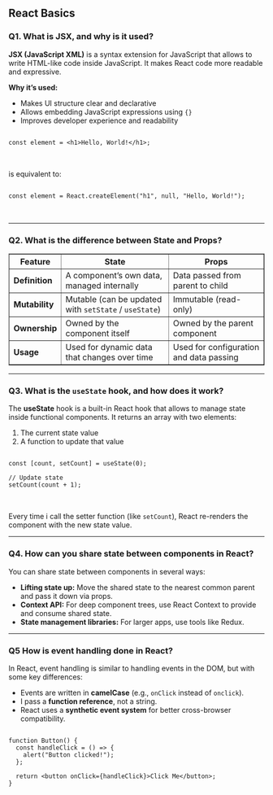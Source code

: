 
<section>
  <h2>React Basics </h2>

  <h3>Q1. What is JSX, and why is it used?</h3>
  <p>
    <strong>JSX (JavaScript XML)</strong> is a syntax extension for JavaScript that allows  to write HTML-like code inside JavaScript.
    It makes React code more readable and expressive.
  </p>

  <p><strong> Why it’s used:</strong></p>
  <ul>
    <li>Makes UI structure clear and declarative</li>
    <li>Allows embedding JavaScript expressions using <code>{}</code></li>
    <li>Improves developer experience and readability</li>
  </ul>

  <pre>
<code>
const element = &lt;h1&gt;Hello, World!&lt;/h1&gt;;
</code>
  </pre>

  <p>is equivalent to:</p>

  <pre>
<code>
const element = React.createElement("h1", null, "Hello, World!");
</code>
  </pre>

  <hr />

  <h3>Q2. What is the difference between State and Props?</h3>

  <table border="1" cellspacing="0" cellpadding="8">
    <tr>
      <th>Feature</th>
      <th>State</th>
      <th>Props</th>
    </tr>
    <tr>
      <td><strong>Definition</strong></td>
      <td>A component’s own data, managed internally</td>
      <td>Data passed from parent to child</td>
    </tr>
    <tr>
      <td><strong>Mutability</strong></td>
      <td>Mutable (can be updated with <code>setState</code> / <code>useState</code>)</td>
      <td>Immutable (read-only)</td>
    </tr>
    <tr>
      <td><strong>Ownership</strong></td>
      <td>Owned by the component itself</td>
      <td>Owned by the parent component</td>
    </tr>
    <tr>
      <td><strong>Usage</strong></td>
      <td>Used for dynamic data that changes over time</td>
      <td>Used for configuration and data passing</td>
    </tr>
  </table>

  <hr />

  <h3>Q3. What is the <code>useState</code> hook, and how does it work?</h3>
  <p>
    The <strong>useState</strong> hook is a built-in React hook that allows to manage state inside functional components.
    It returns an array with two elements:
  </p>
  <ol>
    <li>The current state value</li>
    <li>A function to update that value</li>
  </ol>

  <pre>
<code>
const [count, setCount] = useState(0);

// Update state
setCount(count + 1);
</code>
  </pre>

  <p>
    Every time i call the setter function (like <code>setCount</code>), React re-renders the component with the new state value.
  </p>

  <hr />

  <h3>Q4. How can you share state between components in React?</h3>
  <p>You can share state between components in several ways:</p>
  <ul>
    <li><strong>Lifting state up:</strong> Move the shared state to the nearest common parent and pass it down via props.</li>
    <li><strong>Context API:</strong> For deep component trees, use React Context to provide and consume shared state.</li>
    <li><strong>State management libraries:</strong> For larger apps, use tools like Redux.</li>
  </ul>

  <hr />

  <h3>Q5 How is event handling done in React?</h3>
  <p>
    In React, event handling is similar to handling events in the DOM, but with some key differences:
  </p>
  <ul>
    <li>Events are written in <strong>camelCase</strong> (e.g., <code>onClick</code> instead of <code>onclick</code>).</li>
    <li>I pass a <strong>function reference</strong>, not a string.</li>
    <li>React uses a <strong>synthetic event system</strong> for better cross-browser compatibility.</li>
  </ul>

  <pre>
<code>
function Button() {
  const handleClick = () =&gt; {
    alert("Button clicked!");
  };

  return &lt;button onClick={handleClick}&gt;Click Me&lt;/button&gt;;
}
</code>
  </pre>
</section>

